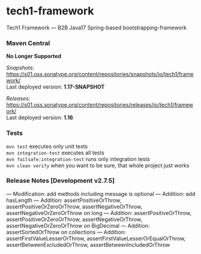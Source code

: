 # tech1-framework
Tech1 Framework — B2B Java17 Spring-based bootstrapping-framework 

### Maven Central
**No Longer Supported**

_Snapshots_: https://s01.oss.sonatype.org/content/repositories/snapshots/io/tech1/framework/  
Last deployed version: **1.17-SNAPSHOT**  

_Releases_: https://s01.oss.sonatype.org/content/repositories/releases/io/tech1/framework/  
Last deployed version: **1.16** 

### Tests
`mvn test` executes only unit tests  
`mvn integration-test` executes all tests  
`mvn failsafe:integration-test` runs only integration tests  
`mvn clean verify` when you want to be sure, that whole project just works  

### Release Notes [Development v2.7.5]
— Modification: add methods including message is optional
— Addition: add hasLength
— Addition: assertPositiveOrThrow, assertPositiveOrZeroOrThrow, assertNegativeOrThrow, assertNegativeOrZeroOrThrow on long
— Addition: assertPositiveOrThrow, assertPositiveOrZeroOrThrow, assertNegativeOrThrow, assertNegativeOrZeroOrThrow on BigDecimal
— Addition: assertSortedOrThrow on collections
— Addition: assertFirstValueLesserOrThrow, assertFirstValueLesserOrEqualOrThrow, assertBetweenExcludedOrThrow, assertBetweenIncludedOrThrow
